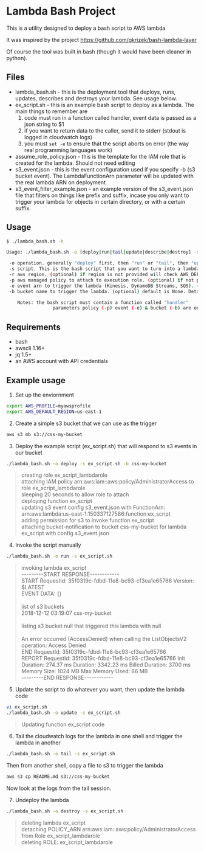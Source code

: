 # Lambda Bash Project

This is a utility designed to deploy a bash script to AWS lambda

It was inspired by the project https://github.com/gkrizek/bash-lambda-layer

Of course the tool was built in bash (though it would have been cleaner in python). 

## Files 

* lambda_bash.sh - this is the deployment tool that deploys, runs, updates, describes and destroys your lambda. See usage below. 
* ex_script.sh - this is an example bash script to deploy as a lambda. The main things to remember are
	1. code must run in a function called handler, event data is passed as a json string to $1
	2. if you want to return data to the caller, send it to stderr (stdout is logged in cloudwatch logs)
	3. you must `set -e` to ensure that the script aborts on error (the way real programming languages work)
* assume_role_policy.json - this is the template for the IAM role that is created for the lambda. Should not need editing
* s3_event.json - this is the event configuration used if you specify -b (s3 bucket event). The LambdaFunctionArn parameter will be updated with the real lambda ARN on deployment
* s3_event_filter_example.json - an example version of the s3_event.json file that filters on things like prefix and suffix, incase you only want to trigger your lambda for objects in certain directory, or with a certain suffix. 


## Usage
```bash
$ ./lambda_bash.sh -h

Usage: ./lambda_bash.sh -o [deploy|run|tail|update|describe|destroy] -s script_name.sh [-r aws_region] [-p aws_policy] [-e event_arn] [-b bucket] [-h]

 -o operation. generally "deploy" first, then "run" or "tail", then "update", then "destroy"
 -s script. This is the bash script that you want to turn into a lambda
 -r aws region. (optional) if region is not provided will check AWS_DEFAULT_REGION env variable
 -p aws managed policy to attach to execution role. (optional) if not provided, default is AdministratorAccess
 -e event arn to trigger the lambda (Kinesis, DynamoDB Streams, SQS). (optional) default is None
 -b bucket name to trigger the lambda. (optional) default is None. Details of trigger defined in s3_event.json

	Notes: the bash script must contain a function called "handler"
				 parameters policy (-p) event (-e) & bucket (-b) are only used on deploy operations (not on update)
```


## Requirements

* bash
* awscli 1.16+
* jq 1.5+
* an AWS account with API credentials

## Example usage

1. Set up the enviornment
```bash
export AWS_PROFILE=myawsprofile
export AWS_DEFAULT_REGION=us-east-1
```

2. Create a simple s3 bucket that we can use as the trigger
```bash
aws s3 mb s3://css-my-bucket
```

3. Deploy the example script (ex_script.sh) that will respond to s3 events in our bucket
```bash
./lambda_bash.sh -o deploy -s ex_script.sh -b css-my-bucket
```
> creating role ex_script_lambdarole<br>
> attaching IAM policy arn:aws:iam::aws:policy/AdministratorAccess to role ex_script_lambdarole<br>
> sleeping 20 seconds to allow role to attach<br>
> deploying function ex_script<br>
> updating s3 event config s3_event.json with FunctionArn: arn:aws:lambda:us-east-1:150337127586:function:ex_script<br>
> adding permission for s3 to invoke function ex_script<br>
> attaching bucket-notification to bucket css-my-bucket for lambda ex_script with config s3_event.json<br>

4. Invoke the script manually
```bash
./lambda_bash.sh -o run -s ex_script.sh
```
> invoking lambda ex_script<br>
> ---------START RESPONSE------------<br>
> START RequestId: 35f0319c-fdbd-11e8-bc93-cf3ea1e65766 Version: $LATEST<br>
> EVENT DATA: {}<br>
> <br>
> list of s3 buckets<br>
> 2018-12-12 03:19:07 css-my-bucket<br>
> <br> 
> listing s3 bucket null that triggered this lambda with null <br>
> <br>
> An error occurred (AccessDenied) when calling the ListObjectsV2 operation: Access Denied <br>
> END RequestId: 35f0319c-fdbd-11e8-bc93-cf3ea1e65766 <br>
> REPORT RequestId: 35f0319c-fdbd-11e8-bc93-cf3ea1e65766	Init Duration: 274.37 ms	Duration: 3342.23 ms	Billed Duration: 3700 ms 	Memory Size: 1024 MB	Max Memory Used: 86 MB	<br>
> ---------END RESPONSE------------<br>

5. Update the script to do whatever you want, then update the lambda code
```bash
vi ex_script.sh
./lambda_bash.sh -o update -s ex_script.sh
```
> Updating function ex_script code <br>

6. Tail the cloudwatch logs for the lambda in one shell and trigger the lambda in another
```bash
./lambda_bash.sh -o tail -s ex_script.sh
```

Then from another shell, copy a file to s3 to trigger the lambda

```bash
aws s3 cp README.md s3://css-my-bucket
```

Now look at the logs from the tail session.

7. Undeploy the lambda

```bash
./lambda_bash.sh -o destroy -s ex_script.sh
```
> deleting lambda ex_script<br>
> detaching POLICY_ARN arn:aws:iam::aws:policy/AdministratorAccess from Role ex_script_lambdarole<br>
> deleting ROLE: ex_script_lambdarole<br>

